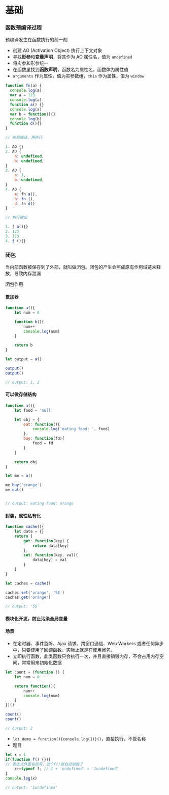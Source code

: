 # 基础

### 函数预编译过程
预编译发生在函数执行的前一刻
- 创建 AO (Activation Object) 执行上下文对象
- 寻找**形参**和**变量声明**，将其作为 AO 属性名，值为 `undefined`
- 将实参和形参统一
- 在函数里找到**函数声明**，函数名为属性名，函数体为属性值
- `arguments` 作为属性，值为实参数组，`this` 作为属性，值为 `window`
  
```js
function fn(a) {
  console.log(a)
  var a = 123
  console.log(a)
  function a() {}
  console.log(a)
  var b = function(){}
  console.log(b)
  function d(){}
}

// 先预编译，再执行

1. AO {}
2. AO {
    a: undefined,
    b: undefined,
}
3. AO {
    a: 1,
    b: undefined,
}
4. AO {
    a: fn a(),
    b: fn (),
    d: fn d()
}

// 执行输出

1. ƒ a(){}
2. 123
3. 123
4. ƒ (){}
```

### 闭包
当内部函数被保存到了外部，就叫做闭包。闭包的产生会照成原有作用域链未释放，导致内存泄漏

闭包作用

#### 累加器
```js
function a(){
    let num = 0

    function b(){
        num++
        console.log(num)
    }

    return b
}

let output = a()

output()
output()

// output: 1, 2
```

#### 可以做存储结构
```js
function a(){
    let food = 'null'

    let obj = {
        eat: function(){
            console.log('eating food: ', food)
        },
        buy: function(fd){
            food = fd
        }
    } 

    return obj
}

let me = a()

me.buy('orange')
me.eat()


// output: eating food: orange
```

#### 封装，属性私有化

```js
function cache(){
    let data = {}
    return {
        get: function(key) {
            return data[key]
        },
        set: function(key, val){
            data[key] = val
        }
    }
}

let caches = cache()

caches.set('orange', '5$')
caches.get('orange')

// output: '5$'
```

#### 模块化开发，防止污染全局变量

#### 场景
- 在定时器、事件监听、Ajax 请求、跨窗口通信、Web Workers 或者任何异步中，只要使用了回调函数，实际上就是在使用闭包。
- 立即执行函数，此类函数只会执行一次，并且直接销毁内存，不会占用内存空间，常常用来初始化数据
```js
let count = (function () {
    let num = 0

    return function(){
        num++
        console.log(num)
    }
})()

count()
count()

// output: 2
```
- `let demo = function(){console.log(1)}()`，直接执行，不管名称
- 题目
```js
let x = 1
if(function f() {}){ 
// 表达式外面有括号，这个f()就自动销毁了
    x+=typeof f; // 1 + 'undefined' = '1undefined'
}
console.log(x)

// output: '1undefined'
```